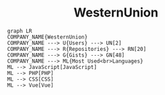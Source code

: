 <h1 align="center">WesternUnion</h1>

```mermaid
graph LR
COMPANY_NAME{WesternUnion}
COMPANY_NAME ---> U{Users} ---> UN[2]
COMPANY_NAME ---> R{Repositories} ---> RN[20]
COMPANY_NAME ---> G{Gists} ---> GN[48]
COMPANY_NAME ---> ML{Most Used<br>Languages}
ML --> JavaScript[JavaScript]
ML --> PHP[PHP]
ML --> CSS[CSS]
ML --> Vue[Vue]
```

